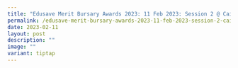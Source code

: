 ```yaml
---
title: "Edusave Merit Bursary Awards 2023: 11 Feb 2023: Session 2 @ Cairnhill CC"
permalink: /edusave-merit-bursary-awards-2023-11-feb-2023-session-2-cairnhill-cc/
date: 2023-02-11
layout: post
description: ""
image: ""
variant: tiptap
---
```

